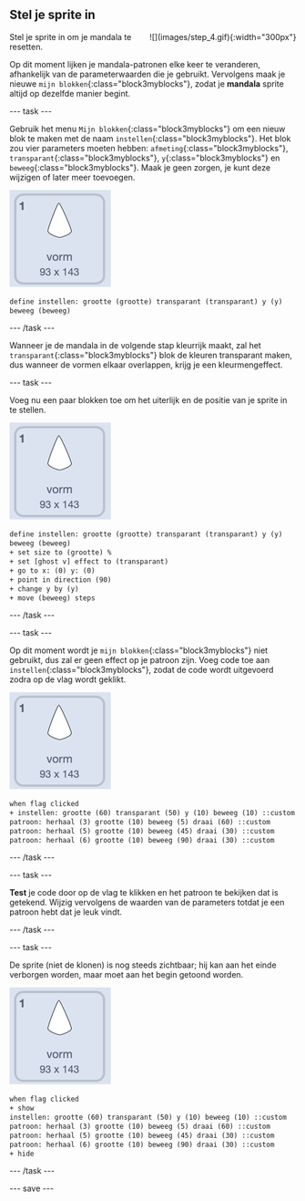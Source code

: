 ## Stel je sprite in

<div style="display: flex; flex-wrap: wrap">
<div style="flex-basis: 200px; flex-grow: 1; margin-right: 15px;">
Stel je sprite in om je mandala te resetten.
</div>
<div>
![](images/step_4.gif){:width="300px"}
</div>
</div>

Op dit moment lijken je mandala-patronen elke keer te veranderen, afhankelijk van de parameterwaarden die je gebruikt. Vervolgens maak je nieuwe `mijn blokken`{:class="block3myblocks"}, zodat je **mandala** sprite altijd op dezelfde manier begint.

--- task ---

Gebruik het menu `Mijn blokken`{:class="block3myblocks"} om een nieuw blok te maken met de naam `instellen`{:class="block3myblocks"}. Het blok zou vier parameters moeten hebben: `afmeting`{:class="block3myblocks"}, `transparant`{:class="block3myblocks"}, `y`{:class="block3myblocks"} en `beweeg`{:class="block3myblocks"}. Maak je geen zorgen, je kunt deze wijzigen of later meer toevoegen.

![De vorm sprite.](images/shape_sprite.png)

```blocks3
define instellen: grootte (grootte) transparant (transparant) y (y) beweeg (beweeg)
```

--- /task ---

Wanneer je de mandala in de volgende stap kleurrijk maakt, zal het `transparant`{:class="block3myblocks"} blok de kleuren transparant maken, dus wanneer de vormen elkaar overlappen, krijg je een kleurmengeffect.

--- task ---

Voeg nu een paar blokken toe om het uiterlijk en de positie van je sprite in te stellen.

![De vorm sprite.](images/shape_sprite.png)

```blocks3
define instellen: grootte (grootte) transparant (transparant) y (y) beweeg (beweeg)
+ set size to (grootte) %
+ set [ghost v] effect to (transparant)
+ go to x: (0) y: (0)
+ point in direction (90)
+ change y by (y)
+ move (beweeg) steps
```

--- /task ---

--- task ---

Op dit moment wordt je `mijn blokken`{:class="block3myblocks"} niet gebruikt, dus zal er geen effect op je patroon zijn. Voeg code toe aan `instellen`{:class="block3myblocks"}, zodat de code wordt uitgevoerd zodra op de vlag wordt geklikt.

![De vorm sprite.](images/shape_sprite.png)

```blocks3
when flag clicked
+ instellen: grootte (60) transparant (50) y (10) beweeg (10) ::custom
patroon: herhaal (3) grootte (10) beweeg (5) draai (60) ::custom
patroon: herhaal (5) grootte (10) beweeg (45) draai (30) ::custom
patroon: herhaal (6) grootte (10) beweeg (90) draai (30) ::custom
```

--- /task ---

--- task ---

**Test** je code door op de vlag te klikken en het patroon te bekijken dat is getekend. Wijzig vervolgens de waarden van de parameters totdat je een patroon hebt dat je leuk vindt.

--- /task ---

--- task ---

De sprite (niet de klonen) is nog steeds zichtbaar; hij kan aan het einde verborgen worden, maar moet aan het begin getoond worden.

![De vorm sprite.](images/shape_sprite.png)

```blocks3
when flag clicked
+ show
instellen: grootte (60) transparant (50) y (10) beweeg (10) ::custom
patroon: herhaal (3) grootte (10) beweeg (5) draai (60) ::custom
patroon: herhaal (5) grootte (10) beweeg (45) draai (30) ::custom
patroon: herhaal (6) grootte (10) beweeg (90) draai (30) ::custom
+ hide
```

--- /task ---

--- save ---
